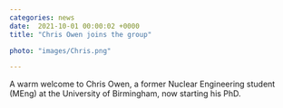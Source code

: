 ```yaml
---                                                                                                                                                                                      
categories: news                                                                                                                                                                 
date:  2021-10-01 00:00:02 +0000                                                                                                                                                        
title: "Chris Owen joins the group"

photo: "images/Chris.png"

---
```

A warm welcome to Chris Owen, a former Nuclear Engineering student (MEng) at the University of Birmingham, now starting his PhD.